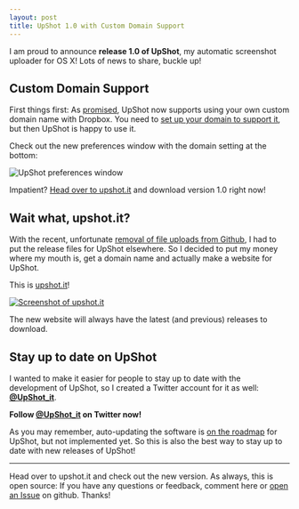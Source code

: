 ```yaml
---
layout: post
title: UpShot 1.0 with Custom Domain Support
---
```


I am proud to announce **release 1.0 of UpShot**, my automatic screenshot uploader for OS X! Lots of news to share, buckle up!

## Custom Domain Support

First things first: As [promised][upshot-post], UpShot now supports using your own custom domain name with Dropbox. You need to [set up your domain to support it][custom-domain], but then UpShot is happy to use it.

[upshot-post]: /2012/11/27/upshot-osx-screenshot-sharing-with-dropbox/
[custom-domain]: /2012/12/09/custom-domain-with-dropbox/

Check out the new preferences window with the domain setting at the bottom:

![UpShot preferences window](/media/2012/upshot-preferences.png)

Impatient? [Head over to upshot.it][upshot.it] and download version 1.0 right now!

## Wait what, upshot.it?

With the recent, unfortunate [removal of file uploads from Github][ex-uploads], I had to put the release files for UpShot elsewhere. So I decided to put my money where my mouth is, get a domain name and actually make a website for UpShot.

This is [upshot.it][upshot.it]!

[![Screenshot of upshot.it](/media/2012/upshot-it.png)][upshot.it]

The new website will always have the latest (and previous) releases to download.

[ex-uploads]: https://github.com/blog/1302-goodbye-uploads
[upshot.it]: http://upshot.it

## Stay up to date on UpShot

I wanted to make it easier for people to stay up to date with the development of UpShot, so I created a Twitter account for it as well: **[@UpShot_it][tw]**.

**Follow [@UpShot_it][tw] on Twitter now!**

As you may remember, auto-updating the software is [on the roadmap][auto-update-issue] for UpShot, but not implemented yet. So this is also the best way to stay up to date with new releases of UpShot!

[tw]: https://twitter.com/UpShot_it
[auto-update-issue]: https://github.com/fwenzel/upshot/issues/14

---

Head over to upshot.it and check out the new version. As always, this is open source: If you have any questions or feedback, comment here or [open an Issue][issues] on github. Thanks!

[issues]: https://github.com/fwenzel/upshot/issues/
